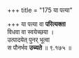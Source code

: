 +++
title = "175 या पत्या"

+++
या पत्या वा **परित्यक्ता**  
विधवा वा स्वयेच्छया ।  
उत्पादयेत् पुनर् भूत्वा  
स पौनर्भव **उच्यते**  ॥ ९.१७५ ॥